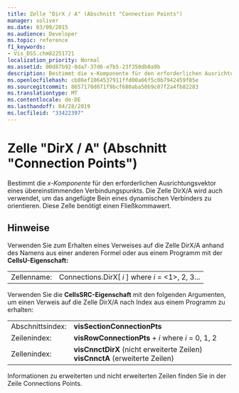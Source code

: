 ```yaml
---
title: Zelle "DirX / A" (Abschnitt "Connection Points")
manager: soliver
ms.date: 03/09/2015
ms.audience: Developer
ms.topic: reference
f1_keywords:
- Vis_DSS.chm82251721
localization_priority: Normal
ms.assetid: 00d87b92-0da7-37d6-e7b5-23f350db0a9b
description: Bestimmt die x-Komponente für den erforderlichen Ausrichtungsvektor eines übereinstimmenden Verbindungspunkts. Die Zelle DirX/A wird auch verwendet, um das angefügte Bein eines dynamischen Verbinders zu orientieren. Diese Zelle akzeptiert einen Fließkommawert.
ms.openlocfilehash: cb86ef1064537911ffd00a66f5c0b7942459f85e
ms.sourcegitcommit: 8657170d071f9bcf680aba50b9c07f2a4fb82283
ms.translationtype: MT
ms.contentlocale: de-DE
ms.lasthandoff: 04/28/2019
ms.locfileid: "33422397"
---
```

# <a name="dirx--a-cell-connection-points-section"></a>Zelle "DirX / A" (Abschnitt "Connection Points")

Bestimmt die  *x-Komponente*  für den erforderlichen Ausrichtungsvektor eines übereinstimmenden Verbindungspunkts. Die Zelle DirX/A wird auch verwendet, um das angefügte Bein eines dynamischen Verbinders zu orientieren. Diese Zelle benötigt einen Fließkommawert. 
  
## <a name="remarks"></a>Hinweise

Verwenden Sie zum Erhalten eines Verweises auf die Zelle DirX/A anhand des Namens aus einer anderen Formel oder aus einem Programm mit der **CellsU-Eigenschaft:** 
  
|||
|:-----|:-----|
| Zellenname:  <br/> | Connections.DirX[  *i*  ] where  *i*  = <1>, 2, 3...  <br/> |
   
Verwenden Sie die **CellsSRC-Eigenschaft** mit den folgenden Argumenten, um einen Verweis auf die Zelle DirX/A nach Index aus einem Programm zu erhalten: 
  
|||
|:-----|:-----|
| Abschnittsindex:  <br/> |**visSectionConnectionPts** <br/> |
| Zeilenindex:  <br/> |**visRowConnectionPts**  +   *i* where *i* = 0, 1, 2  <br/> |
| Zellenindex:  <br/> |**visCnnctDirX** (nicht erweiterte Zeilen)           **visCnnctA** (erweiterte Zeilen)  <br/> |
   
Informationen zu erweiterten und nicht erweiterten Zeilen finden Sie in der Zeile Connections Points.
  

